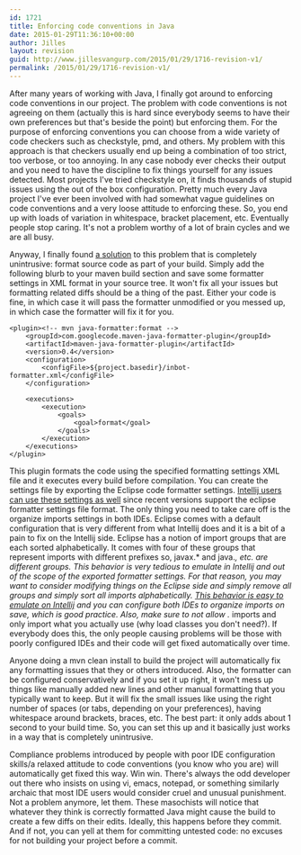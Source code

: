 ```yaml
---
id: 1721
title: Enforcing code conventions in Java
date: 2015-01-29T11:36:10+00:00
author: Jilles
layout: revision
guid: http://www.jillesvangurp.com/2015/01/29/1716-revision-v1/
permalink: /2015/01/29/1716-revision-v1/
---
```

After many years of working with Java, I finally got around to enforcing code conventions in our project. The problem with code conventions is not agreeing on them (actually this is hard since everybody seems to have their own preferences but that's beside the point) but enforcing them. For the purpose of enforcing conventions you can choose from a wide variety of code checkers such as checkstyle, pmd, and others. My problem with this approach is that checkers usually end up being a combination of too strict, too verbose, or too annoying. In any case nobody ever checks their output and you need to have the discipline to fix things yourself for any issues detected. Most projects I've tried checkstyle on, it finds thousands of stupid issues using the out of the box configuration. Pretty much every Java project I've ever been involved with had somewhat vague guidelines on code conventions and a very loose attitude to enforcing these. So, you end up with loads of variation in whitespace, bracket placement, etc. Eventually people stop caring. It's not a problem worthy of a lot of brain cycles and we are all busy.

Anyway, I finally found [a solution](https://code.google.com/p/maven-java-formatter-plugin/) to this problem that is completely unintrusive: format source code as part of your build. Simply add the following blurb to your maven build section and save some formatter settings in XML format in your source tree. It won't fix all your issues but formatting related diffs should be a thing of the past. Either your code is fine, in which case it will pass the formatter unmodified or you messed up, in which case the formatter will fix it for you.

```
<plugin><!-- mvn java-formatter:format -->
	<groupId>com.googlecode.maven-java-formatter-plugin</groupId>
	<artifactId>maven-java-formatter-plugin</artifactId>
	<version>0.4</version>
	<configuration>
		<configFile>${project.basedir}/inbot-formatter.xml</configFile>
	</configuration>

	<executions>
		<execution>
			<goals>
				<goal>format</goal>
			</goals>
		</execution>
	</executions>
</plugin>
```

This plugin formats the code using the specified formatting settings XML file and it executes every build before compilation. You can create the settings file by exporting the Eclipse code formatter settings. [Intellij users can use these settings as well](http://blog.jetbrains.com/idea/2014/01/intellij-idea-13-importing-code-formatter-settings-from-eclipse/) since recent versions support the eclipse formatter settings file format. The only thing you need to take care off is the organize imports settings in both IDEs. Eclipse comes with a default configuration that is very different from what Intellij does and it is a bit of a pain to fix on the Intellij side. Eclipse has a notion of import groups that are each sorted alphabetically. It comes with four of these groups that represent imports with different prefixes so, javax.* and java.*, etc. are different groups. This behavior is very tedious to emulate in Intellij and out of the scope of the exported formatter settings. For that reason, you may want to consider modifying things on the Eclipse side and simply remove all groups and simply sort all imports alphabetically. [This behavior is easy to emulate on Intellij](http://stackoverflow.com/questions/14716283/is-it-possible-for-intellij-to-organize-imports-the-same-way-as-in-eclipse) and you can configure both IDEs to organize imports on save, which is good practice. Also, make sure to not allow .* imports and only import what you actually use (why load classes you don't need?). If everybody does this, the only people causing problems will be those with poorly configured IDEs and their code will get fixed automatically over time.

Anyone doing a mvn clean install to build the project will automatically fix any formatting issues that they or others introduced. Also, the formatter can be configured conservatively and if you set it up right, it won't mess up things like manually added new lines and other manual formatting that you typically want to keep. But it will fix the small issues like using the right number of spaces (or tabs, depending on your preferences), having whitespace around brackets, braces, etc. The best part: it only adds about 1 second to your build time. So, you can set this up and it basically just works in a way that is completely unintrusive.

Compliance problems introduced by people with poor IDE configuration skills/a relaxed attitude to code conventions (you know who you are) will automatically get fixed this way. Win win. There's always the odd developer out there who insists on using vi, emacs, notepad, or something similarly archaic that most IDE users would consider cruel and unusual punishment. Not a problem anymore, let them. These masochists will notice that whatever they think is correctly formatted Java might cause the build to create a few diffs on their edits. Ideally, this happens before they commit. And if not, you can yell at them for committing untested code: no excuses for not building your project before a commit.
